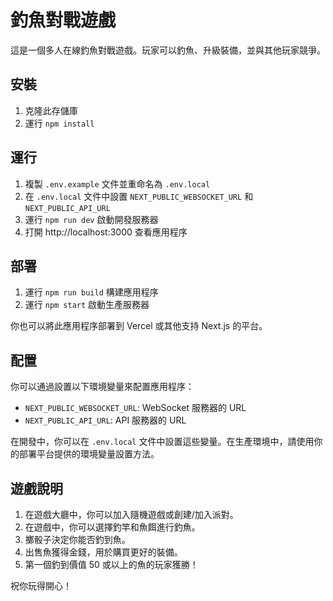 # 釣魚對戰遊戲

這是一個多人在線釣魚對戰遊戲。玩家可以釣魚、升級裝備，並與其他玩家競爭。

## 安裝

1. 克隆此存儲庫
2. 運行 `npm install`

## 運行

1. 複製 `.env.example` 文件並重命名為 `.env.local`
2. 在 `.env.local` 文件中設置 `NEXT_PUBLIC_WEBSOCKET_URL` 和 `NEXT_PUBLIC_API_URL`
3. 運行 `npm run dev` 啟動開發服務器
4. 打開 http://localhost:3000 查看應用程序

## 部署

1. 運行 `npm run build` 構建應用程序
2. 運行 `npm start` 啟動生產服務器

你也可以將此應用程序部署到 Vercel 或其他支持 Next.js 的平台。

## 配置

你可以通過設置以下環境變量來配置應用程序：

- `NEXT_PUBLIC_WEBSOCKET_URL`: WebSocket 服務器的 URL
- `NEXT_PUBLIC_API_URL`: API 服務器的 URL

在開發中，你可以在 `.env.local` 文件中設置這些變量。在生產環境中，請使用你的部署平台提供的環境變量設置方法。

## 遊戲說明

1. 在遊戲大廳中，你可以加入隨機遊戲或創建/加入派對。
2. 在遊戲中，你可以選擇釣竿和魚餌進行釣魚。
3. 擲骰子決定你能否釣到魚。
4. 出售魚獲得金錢，用於購買更好的裝備。
5. 第一個釣到價值 50 或以上的魚的玩家獲勝！

祝你玩得開心！

